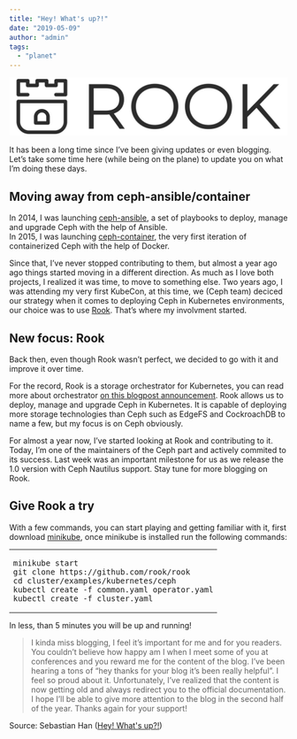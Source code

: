 ```yaml
---
title: "Hey! What's up?!"
date: "2019-05-09"
author: "admin"
tags: 
  - "planet"
---
```


![Title](https://raw.githubusercontent.com/rook/rook/master/Documentation/media/logo.svg?sanitize=true)

It has been a long time since I’ve been giving updates or even blogging. Let’s take some time here (while being on the plane) to update you on what I’m doing these days.

## Moving away from ceph-ansible/container

In 2014, I was launching [ceph-ansible](https://github.com/ceph/ceph-ansible), a set of playbooks to deploy, manage and upgrade Ceph with the help of Ansible.  
In 2015, I was launching [ceph-container](https://github.com/ceph/ceph-container), the very first iteration of containerized Ceph with the help of Docker.

Since that, I’ve never stopped contributing to them, but almost a year ago ago things started moving in a different direction. As much as I love both projects, I realized it was time, to move to something else. Two years ago, I was attending my very first KubeCon, at this time, we (Ceph team) deciced our strategy when it comes to deploying Ceph in Kubernetes environments, our choice was to use [Rook](https://rook.io/). That’s where my involvment started.

## New focus: Rook

Back then, even though Rook wasn’t perfect, we decided to go with it and improve it over time.

For the record, Rook is a storage orchestrator for Kubernetes, you can read more about orchestrator [on this blogpost announcement](link). Rook allows us to deploy, manage and upgrade Ceph in Kubernetes. It is capable of deploying more storage technologies than Ceph such as EdgeFS and CockroachDB to name a few, but my focus is on Ceph obviously.

For almost a year now, I’ve started looking at Rook and contributing to it. Today, I’m one of the maintainers of the Ceph part and actively commited to its success. Last week was an important milestone for us as we release the 1.0 version with Ceph Nautilus support. Stay tune for more blogging on Rook.

## Give Rook a try

With a few commands, you can start playing and getting familiar with it, first download [minikube](link), once minikube is installed run the following commands:

<table><tbody><tr><td class="code"><pre><span class="line">minikube start</span><br><span class="line">git <span class="built_in">clone</span> https://github.com/rook/rook</span><br><span class="line"><span class="built_in">cd</span> cluster/examples/kubernetes/ceph</span><br><span class="line">kubectl create <span class="_">-f</span> common.yaml operator.yaml</span><br><span class="line">kubectl create <span class="_">-f</span> cluster.yaml</span><br></pre></td></tr></tbody></table>

In less, than 5 minutes you will be up and running!

  

> I kinda miss blogging, I feel it’s important for me and for you readers. You couldn’t believe how happy am I when I meet some of you at conferences and you reward me for the content of the blog. I’ve been hearing a tons of “hey thanks for your blog it’s been really helpful”. I feel so proud about it. Unfortunately, I’ve realized that the content is now getting old and always redirect you to the official documentation. I hope I’ll be able to give more attention to the blog in the second half of the year. Thanks again for your support!

Source: Sebastian Han ([Hey! What's up?!](https://sebastien-han.fr/blog/2019/05/09/hey-whats-up/))
